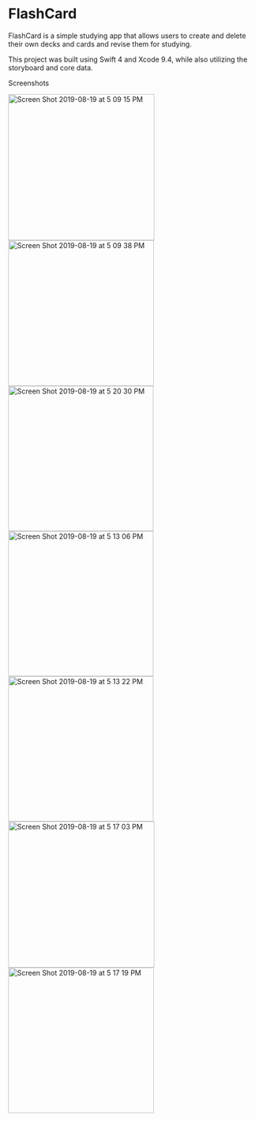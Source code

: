 # FlashCard

FlashCard is a simple studying app that allows users to create and delete their own decks and cards and revise them for studying.

This project was built using Swift 4 and Xcode 9.4, while also utilizing the storyboard and core data.

Screenshots

<img width="296" alt="Screen Shot 2019-08-19 at 5 09 15 PM" src="https://user-images.githubusercontent.com/38045454/64067011-1dda9f80-cbef-11e9-941e-4652f074e06a.png">
<img width="295" alt="Screen Shot 2019-08-19 at 5 09 38 PM" src="https://user-images.githubusercontent.com/38045454/64067014-2f23ac00-cbef-11e9-91dc-02e39114d416.png">
<img width="294" alt="Screen Shot 2019-08-19 at 5 20 30 PM" src="https://user-images.githubusercontent.com/38045454/64067016-31860600-cbef-11e9-8e68-b4c05a5094b1.png">
<img width="294" alt="Screen Shot 2019-08-19 at 5 13 06 PM" src="https://user-images.githubusercontent.com/38045454/64067017-35198d00-cbef-11e9-9a50-b356341b1014.png">
<img width="294" alt="Screen Shot 2019-08-19 at 5 13 22 PM" src="https://user-images.githubusercontent.com/38045454/64067020-377be700-cbef-11e9-89c0-b6d3bd71372a.png">
<img width="296" alt="Screen Shot 2019-08-19 at 5 17 03 PM" src="https://user-images.githubusercontent.com/38045454/64067022-3ba80480-cbef-11e9-8b06-ceea052244d3.png">
<img width="295" alt="Screen Shot 2019-08-19 at 5 17 19 PM" src="https://user-images.githubusercontent.com/38045454/64067023-3ea2f500-cbef-11e9-97ac-2d13cc338383.png">
